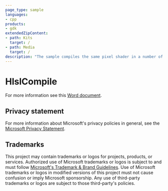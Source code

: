 ```yaml
---
page_type: sample
languages:
- cpp
products:
- gdk
extendedZipContent:
- path: Kits
  target: /
- path: Media
  target: /
description: "The sample compiles the same pixel shader in a number of different ways, to illustrate different options for PC-side asset build."
---
```


# HlslCompile

For more information see this [Word document](https://github.com/microsoft/Xbox-GDK-Samples/blob/main/Samples/Graphics/HlslCompile/ReadMe.docx).

## Privacy statement

For more information about Microsoft's privacy policies in general, see the [Microsoft Privacy Statement](https://privacy.microsoft.com/privacystatement/).

## Trademarks

This project may contain trademarks or logos for projects, products, or services. Authorized use of Microsoft trademarks or logos is subject to and must follow [Microsoft's Trademark & Brand Guidelines](https://www.microsoft.com/en-us/legal/intellectualproperty/trademarks/usage/general). Use of Microsoft trademarks or logos in modified versions of this project must not cause confusion or imply Microsoft sponsorship. Any use of third-party trademarks or logos are subject to those third-party's policies.
